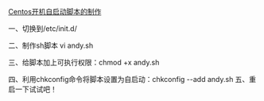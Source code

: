 


[Centos开机自启动脚本的制作](https://www.cnblogs.com/wangzhuxing/p/6159951.html)


一、切换到/etc/init.d/
 
二、制作sh脚本 vi andy.sh

三、给脚本加上可执行权限：chmod +x andy.sh
 
四、利用chkconfig命令将脚本设置为自启动：chkconfig --add andy.sh
五、重启一下试试吧！
